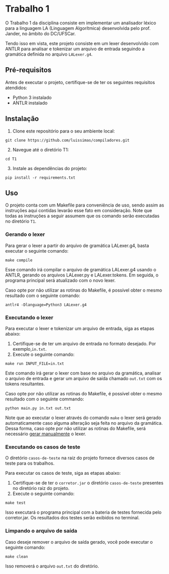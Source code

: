 # Trabalho 1
O Trabalho 1 da disciplina consiste em implementar um analisador léxico para a linguagem LA (Linguagem Algorítmica) desenvolvida pelo prof. Jander, no âmbito do DC/UFSCar.

Tendo isso em vista, este projeto consiste em um lexer desenvolvido com ANTLR para analisar e tokenizar um arquivo de entrada seguindo a gramática definida no arquivo `LALexer.g4`.

## Pré-requisitos
Antes de executar o projeto, certifique-se de ter os seguintes requisitos atendidos:

- Python 3 instalado
- ANTLR instalado

## Instalação
1. Clone este repositório para o seu ambiente local:

``` shell
git clone https://github.com/luissimas/compiladores.git
```

2. Navegue até o diretório T1:

``` shell
cd T1
```

3. Instale as dependências do projeto:

``` shell
pip install -r requirements.txt
```

## Uso
O projeto conta com um Makefile para conveniência de uso, sendo assim as instruções aqui contidas levarão esse fato em consideração. Note que todas as instruções a seguir assumem que os comando serão executadas no diretório `T1`.

### Gerando o lexer
Para gerar o lexer a partir do arquivo de gramática LALexer.g4, basta executar o seguinte comando:

``` shell
make compile
```

Esse comando irá compilar o arquivo de gramática LALexer.g4 usando o ANTLR, gerando os arquivos LALexer.py e LALexer.tokens. Em seguida, o programa principal será atualizado com o novo lexer.

Caso opte por não utilizar as rotinas do Makefile, é possível obter o mesmo resultado com o seguinte comando:

``` shell
antlr4 -Dlanguage=Python3 LALexer.g4
```

### Executando o lexer
Para executar o lexer e tokenizar um arquivo de entrada, siga as etapas abaixo:

1. Certifique-se de ter um arquivo de entrada no formato desejado. Por exemplo,`in.txt`.
2. Execute o seguinte comando:

``` shell
make run INPUT_FILE=in.txt
```

Este comando irá gerar o lexer com base no arquivo da gramática, analisar o arquivo de entrada e gerar um arquivo de saída chamado `out.txt` com os tokens resultantes.

Caso opte por não utilizar as rotinas do Makefile, é possível obter o mesmo resultado com o seguinte commando:

``` shell
python main.py in.txt out.txt
```

Note que ao executar o lexer através do comando `make` o lexer será gerado automaticamente caso alguma alteração seja feita no arquivo da gramática. Dessa forma, caso opte por não utilizar as rotinas do Makefile, será necessário [gerar manualmente](#gerando-o-lexer) o lexer.

### Executando os casos de teste
O diretório `casos-de-teste` na raiz do projeto fornece diversos casos de teste para os trabalhos.

Para executar os casos de teste, siga as etapas abaixo:

1. Certifique-se de ter o `corretor.jar` o diretório `casos-de-teste` presentes no diretório raiz do projeto.
2. Execute o seguinte comando:

``` shell
make test
```

Isso executará o programa principal com a bateria de testes fornecida pelo corretor.jar. Os resultados dos testes serão exibidos no terminal.

### Limpando o arquivo de saída
Caso deseje remover o arquivo de saída gerado, você pode executar o seguinte comando:

``` shell
make clean
```

Isso removerá o arquivo `out.txt` do diretório.
